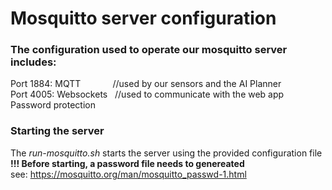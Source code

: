 # Mosquitto server configuration  
### The configuration used to operate our mosquitto server includes:
Port 1884: MQTT&nbsp;&nbsp;&nbsp;&nbsp;&nbsp;&nbsp;&nbsp;&nbsp;&nbsp;&nbsp;&nbsp;&nbsp;&nbsp;//used by our sensors and the AI Planner  
Port 4005: Websockets &nbsp;&nbsp;//used to communicate with the web app  
Password protection
### Starting the server
The *run-mosquitto.sh* starts the server using the provided configuration file  
**!!! Before starting, a password file needs to genereated**  
see: https://mosquitto.org/man/mosquitto_passwd-1.html
